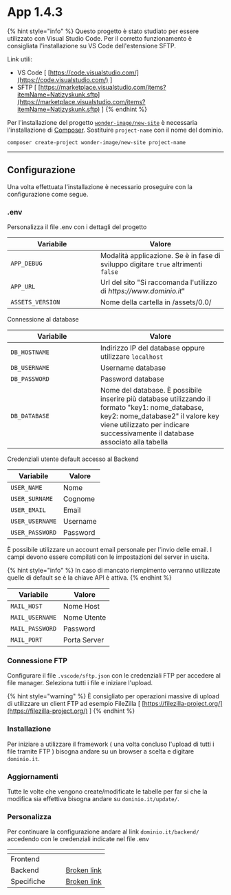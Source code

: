 # App 1.4.3

{% hint style="info" %}
Questo progetto è stato studiato per essere utilizzato con Visual Studio Code. Per il corretto funzionamento è consigliata l'installazione su VS Code  dell'estensione SFTP.

Link utili:

* VS Code \[ [https://code.visualstudio.com/](https://code.visualstudio.com/) ]
* SFTP \[ [https://marketplace.visualstudio.com/items?itemName=Natizyskunk.sftp](https://marketplace.visualstudio.com/items?itemName=Natizyskunk.sftp) ]
{% endhint %}

Per l'installazione del progetto [`wonder-image/new-site`](https://github.com/wonder-image/new-site) è necessaria l'installazione di [Composer](https://getcomposer.org/). Sostituire `project-name` con il nome del dominio.

```
composer create-project wonder-image/new-site project-name
```

***

## Configurazione

Una volta effettuata l'installazione è necessario proseguire con la configurazione come segue.

### .env

Personalizza il file .env con i dettagli del progetto

<table><thead><tr><th width="193">Variabile</th><th>Valore</th></tr></thead><tbody><tr><td><code>APP_DEBUG</code></td><td>Modalità applicazione. Se è in fase di sviluppo digitare <code>true</code> altrimenti <code>false</code></td></tr><tr><td><code>APP_URL</code></td><td>Url del sito "Si raccomanda l'utilizzo di <em>https://www.dominio.it</em>"</td></tr><tr><td><code>ASSETS_VERSION</code></td><td>Nome della cartella in /assets/0.0/</td></tr></tbody></table>

Connessione al database

<table><thead><tr><th width="193">Variabile</th><th>Valore</th></tr></thead><tbody><tr><td><code>DB_HOSTNAME</code></td><td>Indirizzo IP del database oppure utilizzare <code>localhost</code></td></tr><tr><td><code>DB_USERNAME</code></td><td>Username database</td></tr><tr><td><code>DB_PASSWORD</code></td><td>Password database</td></tr><tr><td><code>DB_DATABASE</code></td><td>Nome del database. È possibile inserire più database utilizzando il formato "key1: nome_database, key2: nome_database2" il valore key viene utilizzato per indicare successivamente il database associato alla tabella</td></tr></tbody></table>

Credenziali utente default accesso al Backend

| Variabile       | Valore   |
| --------------- | -------- |
| `USER_NAME`     | Nome     |
| `USER_SURNAME`  | Cognome  |
| `USER_EMAIL`    | Email    |
| `USER_USERNAME` | Username |
| `USER_PASSWORD` | Password |

È possibile utilizzare un account email personale per l'invio delle email. I campi devono essere compilati con le impostazioni del server in uscita.&#x20;

{% hint style="info" %}
In caso di mancato riempimento verranno utilizzate quelle di default se è la chiave API è attiva.
{% endhint %}

| Variabile       | Valore       |
| --------------- | ------------ |
| `MAIL_HOST`     | Nome Host    |
| `MAIL_USERNAME` | Nome Utente  |
| `MAIL_PASSWORD` | Password     |
| `MAIL_PORT`     | Porta Server |

### Connessione FTP

Configurare il file `.vscode/sftp.json` con le credenziali FTP per accedere al file manager. Seleziona tutti i file e iniziare l'upload.

{% hint style="warning" %}
&#x20;È consigliato per operazioni massive di upload di utilizzare un client FTP ad esempio FileZilla \[ [https://filezilla-project.org/](https://filezilla-project.org/) ]
{% endhint %}

### Installazione

Per iniziare a utilizzare il framework ( una volta concluso l'upload di tutti i file tramite FTP ) bisogna  andare su un browser a scelta e digitare `dominio.it`.&#x20;

### Aggiornamenti

Tutte le volte che vengono create/modificate le tabelle per far si che la modifica sia effettiva bisogna andare su `dominio.it/update/`.

### Personalizza

Per continuare la configurazione andare al link `dominio.it/backend/` accedendo con le credenziali indicate nel file .env



<table data-view="cards"><thead><tr><th></th><th></th><th></th><th data-hidden data-card-target data-type="content-ref"></th></tr></thead><tbody><tr><td>Frontend</td><td></td><td></td><td></td></tr><tr><td>Backend</td><td></td><td></td><td><a href="broken-reference">Broken link</a></td></tr><tr><td>Specifiche</td><td></td><td></td><td><a href="broken-reference">Broken link</a></td></tr></tbody></table>

